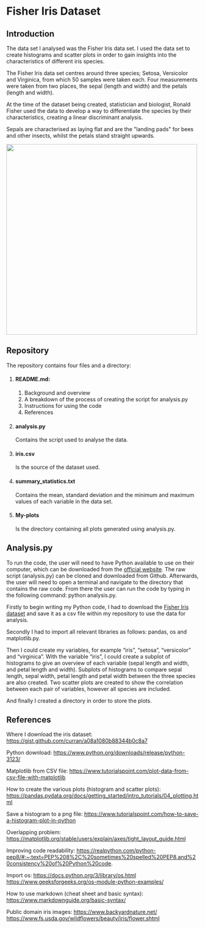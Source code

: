 # Fisher Iris Dataset

## Introduction

The data set I analysed was the Fisher Iris data set. I used the data set to create histograms and scatter plots in order to gain insights into the characteristics of different iris species. 

The Fisher Iris data set centres around three species; Setosa, Versicolor and Virginica, from which 50 samples were taken each. Four measurements were taken from two places, the sepal (length and width) and the petals (length and width). 

At the time of the dataset being created, statistician and biologist, Ronald Fisher used the data to develop a way to differentiate the species by their characteristics, creating a linear discriminant analysis.

Sepals are characterised as laying flat and are the "landing pads" for bees and other insects, whilst the petals stand straight upwards.

<img src="https://github.com/Shmoooe/pands-project/assets/157913855/01dce8dd-9492-49a3-be99-35dfdb4de049" height= "500">

## Repository

The repository contains four files and a directory:
1. #### README.md:
    
    1. 
        Background and overview
    2. 
        A breakdown of the process of creating the script for analysis.py
    3. 
        Instructions for using the code 
    4. 
        References

2. #### analysis.py
    
    Contains the script used to analyse the data.

3. #### iris.csv
    
    Is the source of the dataset used.

4. #### summary_statistics.txt
    
    Contains the mean, standard deviation and the minimum and maximum values of each variable in the data set.

5. #### My-plots
    
    Is the directory containing all plots generated using analysis.py.


## Analysis.py

To run the code, the user will need to have Python available to use on their computer, which can be downloaded from the [official website](https://www.python.org/downloads/release/python-3123/). The raw script (analysis.py) can be cloned and downloaded from Github. Afterwards, the user will need to open a terminal and navigate to the directory that contains the raw code. From there the user can run the code by typing in the following command: python analysis.py. 

Firstly to begin writing my Python code, I had to download the [Fisher Iris dataset](https://gist.github.com/curran/a08a1080b88344b0c8a7) and save it as a csv file within my repository to use the data for analysis. 

Secondly I had to import all relevant libraries as follows: pandas, os and matplotlib.py. 

Then I could create my variables, for example “iris”, “setosa”, “versicolor” and “virginica”. With the variable “iris”, I could create a subplot of histograms to give an overview of each variable (sepal length and width, and petal length and width). Subplots of histograms to compare sepal length, sepal width, petal length and petal width between the three species are also created. Two scatter plots are created to show the correlation between each pair of variables, however all species are included. 

And finally I created a directory in order to store the plots. 


## References

Where I download the iris dataset:
https://gist.github.com/curran/a08a1080b88344b0c8a7

Python download:
https://www.python.org/downloads/release/python-3123/

Matplotlib from CSV file: 
https://www.tutorialspoint.com/plot-data-from-csv-file-with-matplotlib

How to create the various plots (histogram and scatter plots):
https://pandas.pydata.org/docs/getting_started/intro_tutorials/04_plotting.html

Save a histogram to a png file:
https://www.tutorialspoint.com/how-to-save-a-histogram-plot-in-python

Overlapping problem:
https://matplotlib.org/stable/users/explain/axes/tight_layout_guide.html

Improving code readability:
https://realpython.com/python-pep8/#:~:text=PEP%208%2C%20sometimes%20spelled%20PEP8,and%20consistency%20of%20Python%20code.

Import os:
https://docs.python.org/3/library/os.html
https://www.geeksforgeeks.org/os-module-python-examples/

How to use markdown (cheat sheet and basic syntax):
https://www.markdownguide.org/basic-syntax/

Public domain iris images:
https://www.backyardnature.net/
https://www.fs.usda.gov/wildflowers/beauty/iris/flower.shtml